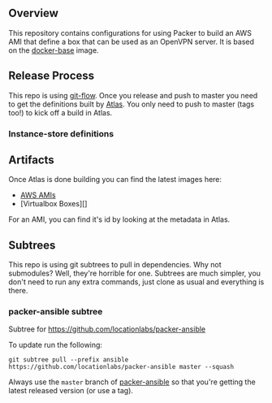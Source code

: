 ## Overview

This repository contains configurations for using Packer to build an AWS AMI that define
a box that can be used as an OpenVPN server. It is based on the [docker-base][] image.

## Release Process

This repo is using [git-flow][]. Once you release and push to master you need to get the definitions
built by [Atlas][]. You only need to push to master (tags too!) to kick off a build in Atlas.

### Instance-store definitions

## Artifacts

Once Atlas is done building you can find the latest images here:

* [AWS AMIs][]
* [Virtualbox Boxes][]

For an AMI, you can find it's id by looking at the metadata in Atlas.

## Subtrees
This repo is using git subtrees to pull in dependencies. Why not submodules?
Well, they're horrible for one. Subtrees are much simpler, you don't need
to run any extra commands, just clone as usual and everything is there.

### packer-ansible subtree
Subtree for https://github.com/locationlabs/packer-ansible

To update run the following:

```
git subtree pull --prefix ansible https://github.com/locationlabs/packer-ansible master --squash
```

Always use the `master` branch of [packer-ansible][] so that you're getting the latest
released version (or use a tag).


[packer-ansible]: https://github.com/locationlabs/packer-ansible
[Atlas]: https://atlas.hashicorp.com
[git-flow]: https://github.com/nvie/gitflow
[AWS AMIs]: https://atlas.hashicorp.com/llabs/artifacts/openvpn/types/amazon.ami
[docker-base]: https://github.com/locationlabs/packer_docker-base/
